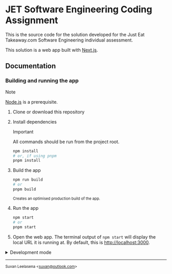 # JET Software Engineering Coding Assignment

This is the source code for the solution developed for the Just Eat Takeaway.com Software Engineering individual assessment.

This solution is a web app built with [Next.js](https://nextjs.org/).

## Documentation

### Building and running the app

<!-- prettier-ignore -->
> [!NOTE]
> [Node.js](https://nodejs.org/) is a prerequisite.

1.  Clone or download this repository
2.  Install dependencies

    > [!IMPORTANT]
    > All commands should be run from the project root.

    ```sh
    npm install
    # or, if using pnpm
    pnpm install
    ```

3.  Build the app

    ```sh
    npm run build
    # or
    pnpm build
    ```

    <small>Creates an optimised production build of the app.</small>

4.  Run the app
    ```sh
    npm start
    # or
    pnpm start
    ```
5.  Open the web app. The terminal output of `npm start` will display the local URL it is running at. By default, this is [http://localhost:3000](http://localhost:3000).

<details>
<summary>Development mode</summary>
To run this app in development mode (with hot reloading, error reporting, etc) replace steps 3 and 4 with the following command:

```sh
npm run dev
# or
pnpm dev
```

</details>

---

<small>Suvan Leelasena &lt;suvan@outlook.com&gt; </small>
